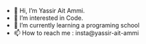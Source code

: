 - 👋 Hi, I’m Yassir Ait Ammi.
- 👀 I’m interested in Code.
- 🌱 I’m currently learning a programing school
- 📫 How to reach me : insta@yassir-ait-ammi
<!---
yassir-ait-ammi/yassir-ait-ammi is a ✨ special ✨ repository because its `README.md` (this file) appears on your GitHub profile.
You can click the Preview link to take a look at your changes.
--->
